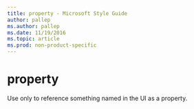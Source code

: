 ```yaml
---
title: property - Microsoft Style Guide
author: pallep
ms.author: pallep
ms.date: 11/19/2016
ms.topic: article
ms.prod: non-product-specific
---
```


# property

Use only to reference something named in the UI as a property. 
